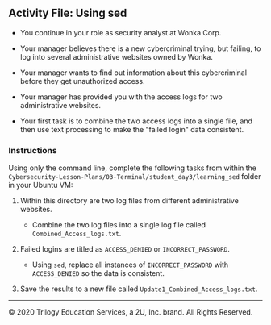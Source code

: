 ## Activity File: Using sed   
  
- You continue in your role as security analyst at Wonka Corp.

- Your manager believes there is a new cybercriminal trying, but failing, to log into several administrative websites owned by Wonka.

- Your manager wants to find out information about this cybercriminal before they get unauthorized access.

- Your manager has provided you with the access logs for two administrative websites.

- Your first task is to combine the two access logs into a single file, and then use text processing to make the "failed login" data consistent.

### Instructions

Using only the command line, complete the following tasks from within the `Cybersecurity-Lesson-Plans/03-Terminal/student_day3/learning_sed` folder in your Ubuntu VM:
  
  1. Within this directory are two log files from different administrative websites. 
  
      - Combine the two log files into a single log file called `Combined_Access_logs.txt`.

  3. Failed logins are titled as `ACCESS_DENIED` or `INCORRECT_PASSWORD`.

     - Using `sed`, replace all instances of `INCORRECT_PASSWORD` with `ACCESS_DENIED` so the data is consistent.

  3. Save the results to a new file called `Update1_Combined_Access_logs.txt`. 

---
© 2020 Trilogy Education Services, a 2U, Inc. brand. All Rights Reserved.
